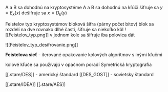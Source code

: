 A a B sa dohodnú na kryptosystéme
A a B sa dohodnú na kľúči
šifruje sa $y=E_k(x)$
dešifruje sa $x=D_k(y)$


Feistelov typ kryptosystémov
bloková šifra (párny počet bitov)
blok sa rozdelí na dve rovnako dlhé časti, šifruje sa niekoľko kôl
![[Feistelov_typ.png]]
v jednom kole sa šifruje iba polovica dát

![[Feistelov_typ_desifrovanie.png]]

**Feistelova sieť** - iterované opakovanie kolových algoritmov s inými kľučmi

kolové kľuče sa používajú v opačnom poradí
Symetrická kryptografia

[[.stare/DES]] - americký štandard
[[DES_GOST]] - sovietsky štandard

[[.stare/IDEA]]
[[.stare/AES]]